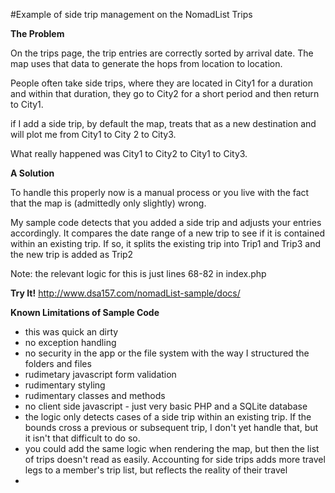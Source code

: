 #Example of side trip management on the NomadList Trips

**The Problem**

On the trips page, the trip entries are correctly sorted by arrival date. The map uses that data to 
generate the hops from location to location. 

People often take side trips, where they are located in City1 for a duration and within that duration, they go to City2 for a short period and then return to City1.

if I add a side trip, by default the map, treats that as a new destination and will plot me from City1 to City 2 to City3.

What really happened was City1 to City2 to City1 to City3.

**A Solution**

To handle this properly now is a manual process or you live with the fact that the map is (admittedly only slightly) wrong.

My sample code detects that you added a side trip and adjusts your entries accordingly.
It compares the date range of a new trip to see if it is contained within an existing trip. If so, it splits the existing trip into Trip1 and Trip3 and the new trip is added as Trip2

Note: the relevant logic for this is just lines 68-82 in index.php

**Try It!**
http://www.dsa157.com/nomadList-sample/docs/


**Known Limitations of Sample Code**

* this was quick an dirty
 * no exception handling
 * no security in the app or the file system with the way I structured the folders and files
 * rudimetary javascript form validation
 * rudimentary styling
 * rudimentary classes and methods
 * no client side javascript - just very basic PHP and a SQLite database 
* the logic only detects cases of a side trip within an existing trip. If the bounds cross a previous or subsequent trip, I don't yet handle that, but it isn't that difficult to do so.
* you could add the same logic when rendering the map, but then the list of trips doesn't read as easily. Accounting for side trips adds more travel legs to a member's trip list, but reflects the reality of their travel   
* 

